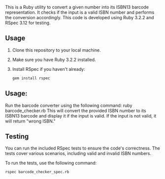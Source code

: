 This is a Ruby utility to convert a given number into its ISBN13 barcode representation. It checks if the input is a valid ISBN number and performs the conversion accordingly. This code is developed using Ruby 3.2.2 and RSpec 3.12 for testing.

## Usage

1. Clone this repository to your local machine.
2. Make sure you have Ruby 3.2.2 installed.
3. Install RSpec if you haven't already:

   ```bash
   gem install rspec

## Usage:
Run the barcode converter using the following command:
ruby barcode_checker.rb
This will convert the provided ISBN number to its ISBN13 barcode and display it if the input is valid. If the input is not valid, it will return "wrong ISBN."

## Testing

You can run the included RSpec tests to ensure the code's correctness. The tests cover various scenarios, including valid and invalid ISBN numbers.

To run the tests, use the following command:
   ```bash
   rspec barcode_checker_spec.rb
